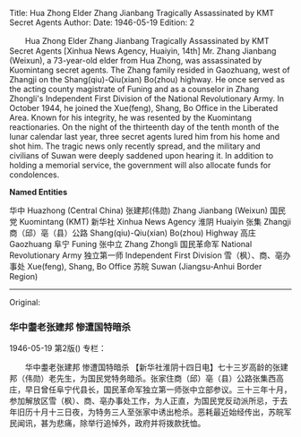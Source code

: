 Title: Hua Zhong Elder Zhang Jianbang Tragically Assassinated by KMT Secret Agents
Author:
Date: 1946-05-19
Edition: 2

　　Hua Zhong Elder Zhang Jianbang
    Tragically Assassinated by KMT Secret Agents
    [Xinhua News Agency, Huaiyin, 14th] Mr. Zhang Jianbang (Weixun), a 73-year-old elder from Hua Zhong, was assassinated by Kuomintang secret agents. The Zhang family resided in Gaozhuang, west of Zhangji on the Shang(qiu)-Qiu(xian) Bo(zhou) highway. He once served as the acting county magistrate of Funing and as a counselor in Zhang Zhongli's Independent First Division of the National Revolutionary Army. In October 1944, he joined the Xue(feng), Shang, Bo Office in the Liberated Area. Known for his integrity, he was resented by the Kuomintang reactionaries. On the night of the thirteenth day of the tenth month of the lunar calendar last year, three secret agents lured him from his home and shot him. The tragic news only recently spread, and the military and civilians of Suwan were deeply saddened upon hearing it. In addition to holding a memorial service, the government will also allocate funds for condolences.



**Named Entities**


华中	Huazhong (Central China)
张建邦(伟勋)	Zhang Jianbang (Weixun)
国民党	Kuomintang (KMT)
新华社	Xinhua News Agency
淮阴	Huaiyin
张集	Zhangji
商（邱）亳（县）公路	Shang(qiu)-Qiu(xian) Bo(zhou) Highway
高庄	Gaozhuang
阜宁	Funing
张中立	Zhang Zhongli
国民革命军	National Revolutionary Army
独立第一师	Independent First Division
雪（枫）、商、亳办事处	Xue(feng), Shang, Bo Office
苏皖	Suwan (Jiangsu-Anhui Border Region)



<hr /> 

Original: 


### 华中耋老张建邦  惨遭国特暗杀

1946-05-19
第2版()
专栏：

　　华中耋老张建邦
    惨遭国特暗杀
    【新华社淮阴十四日电】七十三岁高龄的张建邦（伟勋）老先生，为国民党特务暗杀。张家住商（邱）亳（县）公路张集西高庄，早日曾任阜宁代县长，国民革命军独立第一师张中立部参议。三十三年十月，参加解放区雪（枫）、商、亳办事处工作，为人正直，为国民党反动派所忌，于去年旧历十月十三日夜，为特务三人至张家中诱出枪杀。恶耗最近始经传出，苏皖军民闻讯，甚为悲痛，除举行追悼外，政府并将拨款抚恤。
